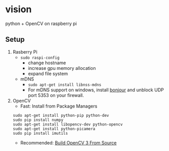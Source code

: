 # vision
python + OpenCV on raspberry pi
## Setup
1. Rasberry Pi
    * `sudo raspi-config`
        * change hostname
        * increase gpu memory allocation
        * expand file system
    * mDNS
        * `sudo apt-get install libnss-mdns`
        * For mDNS support on windows, install [bonjour](https://support.apple.com/kb/DL999?locale=en_US) and unblock UDP port 5353 on your firewall.
2. OpenCV
    * Fast: Install from Package Managers
    ```
    sudo apt-get install python-pip python-dev
    sudo pip install numpy
    sudo apt-get install libopencv-dev python-opencv
    sudo apt-get install python-picamera
    sudo pip install imutils
    ```
    * Recommended: [Build OpenCV 3 From Source](http://www.pyimagesearch.com/2016/04/18/install-guide-raspberry-pi-3-raspbian-jessie-opencv-3)
